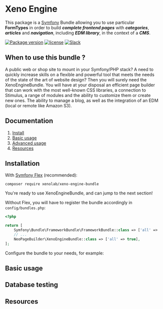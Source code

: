 # Xeno Engine

This package is a [Symfony](http://symfony.com) Bundle allowing you to use particular **FormTypes** in order to build ***complete frontend pages*** with ***categories***, ***articles*** and ***navigation***, including ***EDM library***, in the context of a ***CMS***.

[![Package version](https://img.shields.io/packagist/v/xenolab/xeno-engine-bundle.svg?style=flat-square)](https://packagist.org/packages/xenolab/xeno-engine-bundle)
[![license](https://img.shields.io/badge/license-MIT-blue.svg?style=flat-square)](LICENSE)
[![Slack](https://img.shields.io/badge/slack-%23xeno--engine--bundle-gold.svg?style=flat-square)](https://join.slack.com/t/sensioxenolab/shared_invite/zt-2j1r521bb-njCE7vP1vT9Ujcwfguyw4w)

## When to use this bundle ?

A public web or shop site to mount in your Symfony/PHP stack? A need to quickly increase skills on a flexible and powerful tool that meets the needs of the state of the art of website design? Then you will surely need the XenoEngineBundle. You will have at your disposal an efficient page builder that can work with the most well-known CSS libraries, a connection to Stimulus, a range of modules and the ability to customize them or create new ones. The ability to manage a blog, as well as the integration of an EDM (local or remote like Amazon S3).

## Documentation

1. [Install](#installation)
2. [Basic usage](#basic-usage)
3. [Advanced usage](doc/advanced-usage.md)
4. [Resources](#resources)

## Installation

With [Symfony Flex](https://symfony.com/doc/current/setup/flex.html) (recommended):

```
composer require xenolab/xeno-engine-bundle
```

You're ready to use XenoEngineBundle, and can jump to the next section!

Without Flex, you will have to register the bundle accordingly in `config/bundles.php`:

```php
<?php

return [
    Symfony\Bundle\FrameworkBundle\FrameworkBundle::class => ['all' => true],
    // ...
    NeoPageBuilder\XenoEngineBundle::class => ['all' => true],
];
```

Configure the bundle to your needs, for example:

## Basic usage

## Database testing

## Resources
